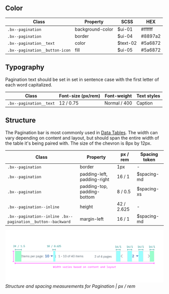 ## Color

| Class                                                                        | Property         | SCSS            | HEX     |
|------------------------------------------------------------------------------|------------------|-----------------|---------|
| `.bx--pagination`                                                            | background-color | $ui-01          | #ffffff |
| `.bx--pagination`                                                            | border           | $ui-04          | #8897a2 |
| `.bx--pagination__text`                                                      | color            | $text-02        | #5a6872 |
| `.bx--pagination__button-icon`                                               | fill             | $ui-05          | #5a6872 |


## Typography

Pagination text should be set in set in sentence case with the first letter of each word capitalized.

| Class                 | Font-size (px/rem)| Font-weight  | Text styles         |
|-----------------------|-------------------|--------------|---------------------|
|`.bx--pagination__text`| 12 / 0.75         | Normal / 400 | Caption             |

## Structure

The Pagination bar is most commonly used in [Data Tables](/components/data-table). The width can vary depending on content and layout, but should span the entire width of the table it's being paired with. The size of the chevron is 8px by 12px.

| Class                                                      | Property                    | px / rem   | Spacing token |
|------------------------------------------------------------|-----------------------------|------------|---------------|
|`.bx--pagination`                                           | border                      | 1px        | - |
|`.bx--pagination`                                           | padding-left, padding-right | 16 / 1     | $spacing-md   |
|`.bx--pagination`                                           | padding-top, padding-bottom | 8 / 0.5    | $spacing-xs   |
|`.bx--pagination--inline`                                   | height                      | 42 / 2.625 | - |
|`.bx--pagination--inline .bx--pagination__button--backward` | margin-left                 | 16 / 1     | $spacing-md   |


<!-- || Height (not directly defined)            | 40      | 2.5   | -->


![Structure and spacing for pagination](images/pagination-style-1.png)
_Structure and spacing measurements for Pagination | px / rem_
